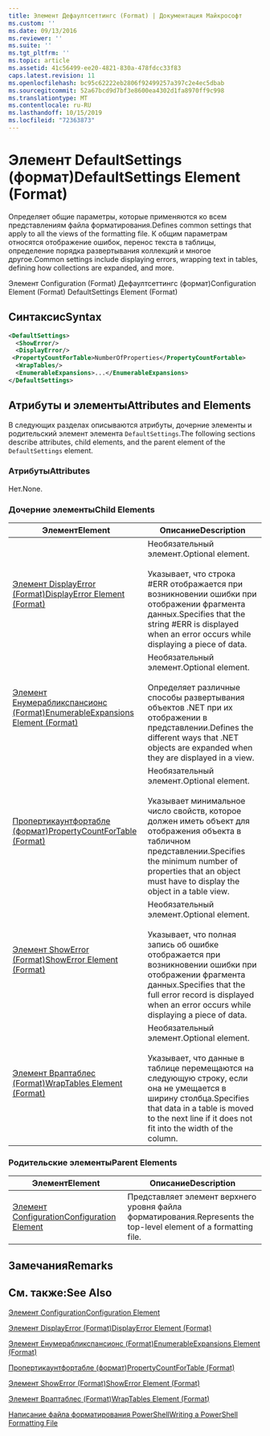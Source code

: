 ```yaml
---
title: Элемент Дефаултсеттингс (Format) | Документация Майкрософт
ms.custom: ''
ms.date: 09/13/2016
ms.reviewer: ''
ms.suite: ''
ms.tgt_pltfrm: ''
ms.topic: article
ms.assetid: 41c56499-ee20-4821-830a-478fdcc33f83
caps.latest.revision: 11
ms.openlocfilehash: bc95c62222eb2806f92499257a397c2e4ec5dbab
ms.sourcegitcommit: 52a67bcd9d7bf3e8600ea4302d1fa8970ff9c998
ms.translationtype: MT
ms.contentlocale: ru-RU
ms.lasthandoff: 10/15/2019
ms.locfileid: "72363873"
---
```

# <a name="defaultsettings-element-format"></a><span data-ttu-id="484b8-102">Элемент DefaultSettings (формат)</span><span class="sxs-lookup"><span data-stu-id="484b8-102">DefaultSettings Element (Format)</span></span>

<span data-ttu-id="484b8-103">Определяет общие параметры, которые применяются ко всем представлениям файла форматирования.</span><span class="sxs-lookup"><span data-stu-id="484b8-103">Defines common settings that apply to all the views of the formatting file.</span></span> <span data-ttu-id="484b8-104">К общим параметрам относятся отображение ошибок, перенос текста в таблицы, определение порядка развертывания коллекций и многое другое.</span><span class="sxs-lookup"><span data-stu-id="484b8-104">Common settings include displaying errors, wrapping text in tables, defining how collections are expanded, and more.</span></span>

<span data-ttu-id="484b8-105">Элемент Configuration (Format) Дефаултсеттингс (формат)</span><span class="sxs-lookup"><span data-stu-id="484b8-105">Configuration Element (Format) DefaultSettings Element (Format)</span></span>

## <a name="syntax"></a><span data-ttu-id="484b8-106">Синтаксис</span><span class="sxs-lookup"><span data-stu-id="484b8-106">Syntax</span></span>

```xml
<DefaultSettings>
  <ShowError/>
  <DisplayError/>
 <PropertyCountForTable>NumberOfProperties</PropertyCountFortable>
  <WrapTables/>
  <EnumerableExpansions>...</EnumerableExpansions>
</DefaultSettings>
```

## <a name="attributes-and-elements"></a><span data-ttu-id="484b8-107">Атрибуты и элементы</span><span class="sxs-lookup"><span data-stu-id="484b8-107">Attributes and Elements</span></span>

<span data-ttu-id="484b8-108">В следующих разделах описываются атрибуты, дочерние элементы и родительский элемент элемента `DefaultSettings`.</span><span class="sxs-lookup"><span data-stu-id="484b8-108">The following sections describe attributes, child elements, and the parent element of the `DefaultSettings` element.</span></span>

### <a name="attributes"></a><span data-ttu-id="484b8-109">Атрибуты</span><span class="sxs-lookup"><span data-stu-id="484b8-109">Attributes</span></span>

<span data-ttu-id="484b8-110">Нет.</span><span class="sxs-lookup"><span data-stu-id="484b8-110">None.</span></span>

### <a name="child-elements"></a><span data-ttu-id="484b8-111">Дочерние элементы</span><span class="sxs-lookup"><span data-stu-id="484b8-111">Child Elements</span></span>

|<span data-ttu-id="484b8-112">Элемент</span><span class="sxs-lookup"><span data-stu-id="484b8-112">Element</span></span>|<span data-ttu-id="484b8-113">Описание</span><span class="sxs-lookup"><span data-stu-id="484b8-113">Description</span></span>|
|-------------|-----------------|
|[<span data-ttu-id="484b8-114">Элемент DisplayError (Format)</span><span class="sxs-lookup"><span data-stu-id="484b8-114">DisplayError Element (Format)</span></span>](./displayerror-element-format.md)|<span data-ttu-id="484b8-115">Необязательный элемент.</span><span class="sxs-lookup"><span data-stu-id="484b8-115">Optional element.</span></span><br /><br /> <span data-ttu-id="484b8-116">Указывает, что строка #ERR отображается при возникновении ошибки при отображении фрагмента данных.</span><span class="sxs-lookup"><span data-stu-id="484b8-116">Specifies that the string #ERR is displayed when an error occurs while displaying a piece of data.</span></span>|
|[<span data-ttu-id="484b8-117">Элемент Енумерабликспансионс (Format)</span><span class="sxs-lookup"><span data-stu-id="484b8-117">EnumerableExpansions Element (Format)</span></span>](./enumerableexpansions-element-format.md)|<span data-ttu-id="484b8-118">Необязательный элемент.</span><span class="sxs-lookup"><span data-stu-id="484b8-118">Optional element.</span></span><br /><br /> <span data-ttu-id="484b8-119">Определяет различные способы развертывания объектов .NET при их отображении в представлении.</span><span class="sxs-lookup"><span data-stu-id="484b8-119">Defines the different ways that .NET objects are expanded when they are displayed in a view.</span></span>|
|[<span data-ttu-id="484b8-120">Пропертикаунтфортабле (формат)</span><span class="sxs-lookup"><span data-stu-id="484b8-120">PropertyCountForTable (Format)</span></span>](./propertycountfortable-element-format.md)|<span data-ttu-id="484b8-121">Необязательный элемент.</span><span class="sxs-lookup"><span data-stu-id="484b8-121">Optional element.</span></span><br /><br /> <span data-ttu-id="484b8-122">Указывает минимальное число свойств, которое должен иметь объект для отображения объекта в табличном представлении.</span><span class="sxs-lookup"><span data-stu-id="484b8-122">Specifies the minimum number of properties that an object must have to display the object in a table view.</span></span>|
|[<span data-ttu-id="484b8-123">Элемент ShowError (Format)</span><span class="sxs-lookup"><span data-stu-id="484b8-123">ShowError Element (Format)</span></span>](./showerror-element-format.md)|<span data-ttu-id="484b8-124">Необязательный элемент.</span><span class="sxs-lookup"><span data-stu-id="484b8-124">Optional element.</span></span><br /><br /> <span data-ttu-id="484b8-125">Указывает, что полная запись об ошибке отображается при возникновении ошибки при отображении фрагмента данных.</span><span class="sxs-lookup"><span data-stu-id="484b8-125">Specifies that the full error record is displayed when an error occurs while displaying a piece of data.</span></span>|
|[<span data-ttu-id="484b8-126">Элемент Враптаблес (Format)</span><span class="sxs-lookup"><span data-stu-id="484b8-126">WrapTables Element (Format)</span></span>](./wraptables-element-format.md)|<span data-ttu-id="484b8-127">Необязательный элемент.</span><span class="sxs-lookup"><span data-stu-id="484b8-127">Optional element.</span></span><br /><br /> <span data-ttu-id="484b8-128">Указывает, что данные в таблице перемещаются на следующую строку, если она не умещается в ширину столбца.</span><span class="sxs-lookup"><span data-stu-id="484b8-128">Specifies that data in a table is moved to the next line if it does not fit into the width of the column.</span></span>|

### <a name="parent-elements"></a><span data-ttu-id="484b8-129">Родительские элементы</span><span class="sxs-lookup"><span data-stu-id="484b8-129">Parent Elements</span></span>

|<span data-ttu-id="484b8-130">Элемент</span><span class="sxs-lookup"><span data-stu-id="484b8-130">Element</span></span>|<span data-ttu-id="484b8-131">Описание</span><span class="sxs-lookup"><span data-stu-id="484b8-131">Description</span></span>|
|-------------|-----------------|
|[<span data-ttu-id="484b8-132">Элемент Configuration</span><span class="sxs-lookup"><span data-stu-id="484b8-132">Configuration Element</span></span>](./configuration-element-format.md)|<span data-ttu-id="484b8-133">Представляет элемент верхнего уровня файла форматирования.</span><span class="sxs-lookup"><span data-stu-id="484b8-133">Represents the top-level element of a formatting file.</span></span>|

## <a name="remarks"></a><span data-ttu-id="484b8-134">Замечания</span><span class="sxs-lookup"><span data-stu-id="484b8-134">Remarks</span></span>

## <a name="see-also"></a><span data-ttu-id="484b8-135">См. также:</span><span class="sxs-lookup"><span data-stu-id="484b8-135">See Also</span></span>

[<span data-ttu-id="484b8-136">Элемент Configuration</span><span class="sxs-lookup"><span data-stu-id="484b8-136">Configuration Element</span></span>](./configuration-element-format.md)

[<span data-ttu-id="484b8-137">Элемент DisplayError (Format)</span><span class="sxs-lookup"><span data-stu-id="484b8-137">DisplayError Element (Format)</span></span>](./displayerror-element-format.md)

[<span data-ttu-id="484b8-138">Элемент Енумерабликспансионс (Format)</span><span class="sxs-lookup"><span data-stu-id="484b8-138">EnumerableExpansions Element (Format)</span></span>](./enumerableexpansions-element-format.md)

[<span data-ttu-id="484b8-139">Пропертикаунтфортабле (формат)</span><span class="sxs-lookup"><span data-stu-id="484b8-139">PropertyCountForTable (Format)</span></span>](./propertycountfortable-element-format.md)

[<span data-ttu-id="484b8-140">Элемент ShowError (Format)</span><span class="sxs-lookup"><span data-stu-id="484b8-140">ShowError Element (Format)</span></span>](./showerror-element-format.md)

[<span data-ttu-id="484b8-141">Элемент Враптаблес (Format)</span><span class="sxs-lookup"><span data-stu-id="484b8-141">WrapTables Element (Format)</span></span>](./wraptables-element-format.md)

[<span data-ttu-id="484b8-142">Написание файла форматирования PowerShell</span><span class="sxs-lookup"><span data-stu-id="484b8-142">Writing a PowerShell Formatting File</span></span>](./writing-a-powershell-formatting-file.md)
